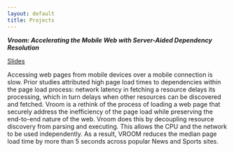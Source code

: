 ```yaml
---
layout: default
title: Projects
---
```


***Vroom: Accelerating the Mobile Web with Server-Aided Dependency Resolution***

[Slides](https://docs.google.com/presentation/d/1AKqUnORLFiN3zoKrSxb2jSRHs-qVJiJG7YMuZw6rfFk/edit?usp=sharing)

Accessing web pages from mobile devices over a mobile connection is slow.
Prior studies attributed high page load times to dependencies within the 
page load process: network latency in fetching a resource delays its processing,
which in turn delays when other resources can be discovered and fetched.
Vroom is a rethink of the process of loading a web page that securely address the
inefficiency of the page load while preserving the end-to-end nature of the web.
Vroom does this by decoupling resource discovery from parsing and executing.
This allows the CPU and the network to be used independently. As a result, 
VROOM reduces the median page load time by more than 5 seconds 
across popular News and Sports sites.
